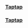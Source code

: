 ### [Taptap](https://paulyuchen.com/taptap)
### [Taptap](https://paulyuchen.com/taptap/patatap.html)

